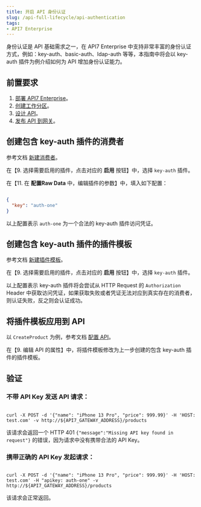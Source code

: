 ```yaml
---
title: 开启 API 身份认证
slug: /api-full-lifecycle/api-authentication
tags:
- API7 Enterprise
---
```


身份认证是 API 基础需求之一，在 API7 Enterprise 中支持非常丰富的身份认证方式，例如：key-auth、basic-auth、ldap-auth 等等，本指南中将会以 key-auth 插件为例介绍如何为 API 增加身份认证能力。

## 前置要求

1. [部署 API7 Enterprise](https://docs.apiseven.com/enterprise/installation/docker)。
2. [创建工作分区](https://docs.apiseven.com/enterprise/user-manual/cluster/workspace#create-workspace)。
3. [设计 API](https://docs.apiseven.com/enterprise/api-full-lifecycle/design-apis)。
4. [发布 API 到网关](https://docs.apiseven.com/enterprise/api-full-lifecycle/publish-apis)。

## 创建包含 key-auth 插件的消费者

参考文档 [新建消费者](https://docs.apiseven.com/enterprise/user-manual/cluster/consumer#新建消费者)。

在【9. 选择需要启用的插件，点击对应的 **启用** 按钮】中，选择 `key-auth` 插件。

在【11. 在 **配置Raw Data** 中，编辑插件的参数】中，填入如下配置：

```json

{
  "key": "auth-one"
}

```
以上配置表示 `auth-one` 为一个合法的 key-auth 插件访问凭证。

## 创建包含 key-auth 插件的插件模板

参考文档 [新建插件模板](https://docs.apiseven.com/enterprise/user-manual/cluster/plugin-template#新建插件模板)。

在【9. 选择需要启用的插件，点击对应的 **启用** 按钮】中，选择 `key-auth` 插件。

以上配置表示 key-auth 插件将会尝试从 HTTP Request 的 `Authorization` Header 中获取访问凭证，如果获取失败或者凭证无法对应到真实存在的消费者，则认证失败，反之则会认证成功。

## 将插件模板应用到 API

以 `CreateProduct` 为例，参考文档 [配置 API](https://docs.apiseven.com/enterprise/user-manual/cluster/api#配置-api)。

在【9. 编辑 API 的属性】中，将插件模板修改为上一步创建的包含 key-auth 插件的插件模板。

## 验证

### 不带 API Key 发送 API 请求：

```shell

curl -X POST -d '{"name": "iPhone 13 Pro", "price": 999.99}' -H 'HOST: test.com' -v http://${API7_GATEWAY_ADDRESS}/products

```

该请求会返回一个 HTTP 401 `{"message":"Missing API key found in request"}` 的错误，因为请求中没有携带合法的 API Key。

### 携带正确的 API Key 发起请求：

```shell

curl -X POST -d '{"name": "iPhone 13 Pro", "price": 999.99}' -H 'HOST: test.com' -H "apikey: auth-one" -v http://${API7_GATEWAY_ADDRESS}/products

```

该请求会正常返回。
